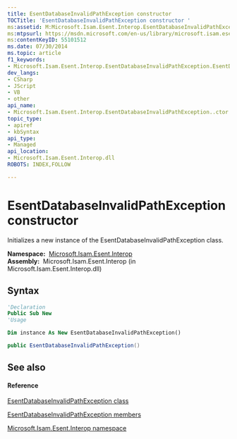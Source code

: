 ```yaml
---
title: EsentDatabaseInvalidPathException constructor 
TOCTitle: 'EsentDatabaseInvalidPathException constructor '
ms:assetid: M:Microsoft.Isam.Esent.Interop.EsentDatabaseInvalidPathException.#ctor
ms:mtpsurl: https://msdn.microsoft.com/en-us/library/microsoft.isam.esent.interop.esentdatabaseinvalidpathexception.esentdatabaseinvalidpathexception(v=EXCHG.10)
ms:contentKeyID: 55101512
ms.date: 07/30/2014
ms.topic: article
f1_keywords:
- Microsoft.Isam.Esent.Interop.EsentDatabaseInvalidPathException.EsentDatabaseInvalidPathException
dev_langs:
- CSharp
- JScript
- VB
- other
api_name: 
- Microsoft.Isam.Esent.Interop.EsentDatabaseInvalidPathException..ctor
topic_type: 
- apiref
- kbSyntax
api_type: 
- Managed
api_location: 
- Microsoft.Isam.Esent.Interop.dll
ROBOTS: INDEX,FOLLOW

---
```


# EsentDatabaseInvalidPathException constructor

Initializes a new instance of the EsentDatabaseInvalidPathException class.

**Namespace:**  [Microsoft.Isam.Esent.Interop](hh596136\(v=exchg.10\).md)  
**Assembly:**  Microsoft.Isam.Esent.Interop (in Microsoft.Isam.Esent.Interop.dll)

## Syntax

``` vb
'Declaration
Public Sub New
'Usage

Dim instance As New EsentDatabaseInvalidPathException()
```

``` csharp
public EsentDatabaseInvalidPathException()
```

## See also

#### Reference

[EsentDatabaseInvalidPathException class](dn334460\(v=exchg.10\).md)

[EsentDatabaseInvalidPathException members](dn334345\(v=exchg.10\).md)

[Microsoft.Isam.Esent.Interop namespace](hh596136\(v=exchg.10\).md)

